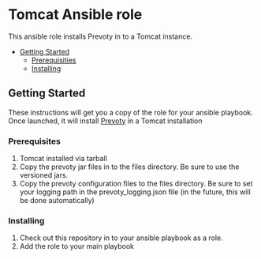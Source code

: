 # Tomcat Ansible role

This ansible role installs Prevoty in to a Tomcat instance.

- [Getting Started](#getting-started)
    - [Prerequisities](#prerequisities)
    - [Installing](#installing)

## Getting Started

These instructions will get you a copy of the role for your ansible playbook. Once launched, it will install [Prevoty](https://prevoty.com/) in a Tomcat installation

### Prerequisites
1. Tomcat installed via tarball
2. Copy the prevoty jar files in to the files directory. Be sure to use the versioned jars.
3. Copy the prevoty configuration files to the files directory. Be sure to set your logging path in the prevoty_logging.json file (in the future, this will be done automatically)

### Installing
1. Check out this repository in to your ansible playbook as a role.
2. Add the role to your main playbook
